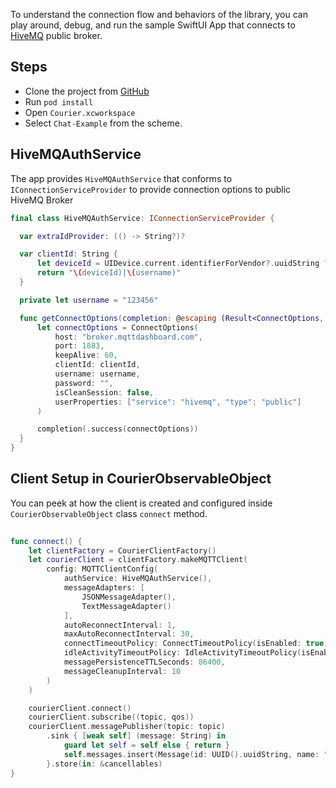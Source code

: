 To understand the connection flow and behaviors of the library, you can play around, debug, and run the sample SwiftUI App that connects to [HiveMQ](https://broker.mqttdashboard.com) public broker. 

## Steps
- Clone the project from [GitHub](https://github.com/gojek/courier-iOS)
- Run `pod install`
- Open `Courier.xcworkspace`
- Select `Chat-Example` from the scheme.


## HiveMQAuthService

The app provides `HiveMQAuthService` that conforms to `IConnectionServiceProvider` to provide connection options to public HiveMQ Broker

```swift
final class HiveMQAuthService: IConnectionServiceProvider {

  var extraIdProvider: (() -> String?)?

  var clientId: String {
      let deviceId = UIDevice.current.identifierForVendor?.uuidString ?? UUID().uuidString
      return "\(deviceId)|\(username)"
  }

  private let username = "123456"

  func getConnectOptions(completion: @escaping (Result<ConnectOptions, AuthError>) -> Void) {
      let connectOptions = ConnectOptions(
          host: "broker.mqttdashboard.com",
          port: 1883,
          keepAlive: 60,
          clientId: clientId,
          username: username,
          password: "",
          isCleanSession: false,
          userProperties: ["service": "hivemq", "type": "public"]
      )

      completion(.success(connectOptions))
  }
}
```

## Client Setup in CourierObservableObject

You can peek at how the client is created and configured inside `CourierObservableObject` class `connect` method.

```swift
  
func connect() {
    let clientFactory = CourierClientFactory()
    let courierClient = clientFactory.makeMQTTClient(
        config: MQTTClientConfig(
            authService: HiveMQAuthService(),
            messageAdapters: [
                JSONMessageAdapter(),
                TextMessageAdapter()
            ],
            autoReconnectInterval: 1,
            maxAutoReconnectInterval: 30,
            connectTimeoutPolicy: ConnectTimeoutPolicy(isEnabled: true),
            idleActivityTimeoutPolicy: IdleActivityTimeoutPolicy(isEnabled: true),
            messagePersistenceTTLSeconds: 86400,
            messageCleanupInterval: 10
        )
    )

    courierClient.connect()
    courierClient.subscribe((topic, qos))
    courierClient.messagePublisher(topic: topic)
        .sink { [weak self] (message: String) in
            guard let self = self else { return }
            self.messages.insert(Message(id: UUID().uuidString, name: "Text Adapter: \(message)", timestamp: Date()), at: 0)
        }.store(in: &cancellables)
}
```
